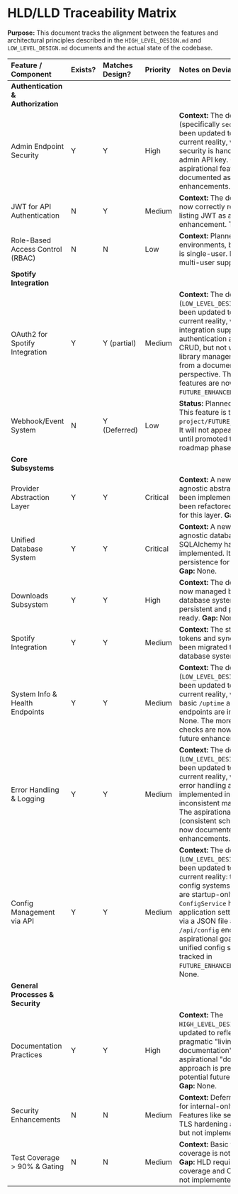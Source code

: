 # HLD/LLD Traceability Matrix

**Purpose:** This document tracks the alignment between the features and architectural principles described in the `HIGH_LEVEL_DESIGN.md` and `LOW_LEVEL_DESIGN.md` documents and the actual state of the codebase.

| Feature / Component | Exists? | Matches Design? | Priority | Notes on Deviations & Context |
| :--- | :--- | :--- | :--- | :--- |
| **Authentication & Authorization** | | | | |
| Admin Endpoint Security | Y | Y | High | **Context:** The design documents (specifically `security.md`) have been updated to reflect the current reality, which is that security is handled by a static admin API key. **Gap:** None. The aspirational features are now documented as future enhancements. |
| JWT for API Authentication | N | Y | Medium | **Context:** The design documents now correctly reflect reality by listing JWT as a future enhancement. The gap is closed. |
| Role-Based Access Control (RBAC) | N | N | Low | **Context:** Planned for multi-user environments, but current model is single-user. Deferred until multi-user support is prioritized. |
| **Spotify Integration** | | | | |
| OAuth2 for Spotify Integration | Y | Y (partial) | Medium | **Context:** The design documents (`LOW_LEVEL_DESIGN.md`) have been updated to reflect the current reality, which is that the integration supports authentication and full playlist CRUD, but not write-sync or full library management. **Gap:** None from a documentation perspective. The unimplemented features are now tracked in `FUTURE_ENHANCEMENTS.md`. |
| Webhook/Event System | N | Y (Deferred) | Low | **Status:** Planned — Deferred. This feature is tracked in `project/FUTURE_ENHANCEMENTS.md`. It will not appear in HLD/LLD until promoted to an active roadmap phase. |
| **Core Subsystems** | | | | |
| Provider Abstraction Layer | Y | Y | Critical | **Context:** A new provider-agnostic abstraction layer has been implemented. Spotify has been refactored into a connector for this layer. **Gap:** None. |
| Unified Database System | Y | Y | Critical | **Context:** A new backend-agnostic database layer using SQLAlchemy has been implemented. It handles all data persistence for the application. **Gap:** None. |
| Downloads Subsystem | Y | Y | High | **Context:** The download queue is now managed by the unified database system, making it fully persistent and production-ready. **Gap:** None. |
| Spotify Integration | Y | Y | Medium | **Context:** The storage for OAuth tokens and synced playlists has been migrated to the unified database system. **Gap:** None. |
| System Info & Health Endpoints | Y | Y | Medium | **Context:** The design documents (`LOW_LEVEL_DESIGN.md`) have been updated to reflect the current reality, which is that only basic `/uptime` and `/env` endpoints are implemented. **Gap:** None. The more advanced checks are now documented as future enhancements. |
| Error Handling & Logging | Y | Y | Medium | **Context:** The design documents (`LOW_LEVEL_DESIGN.md`) have been updated to reflect the current reality, which is that error handling and logging are implemented in an ad-hoc, inconsistent manner. **Gap:** None. The aspirational features (consistent schemas, etc.) are now documented as future enhancements. |
| Config Management via API | Y | Y | Medium | **Context:** The design documents (`LOW_LEVEL_DESIGN.md`) have been updated to reflect the current reality: there are two config systems. Core settings are startup-only, but a separate `ConfigService` handles mutable application settings at runtime via a JSON file and the `/api/config` endpoints. The aspirational goal of a single, unified config system is now tracked in `FUTURE_ENHANCEMENTS.md`. **Gap:** None. |
| **General Processes & Security** | | | | |
| Documentation Practices | Y | Y | High | **Context:** The `HIGH_LEVEL_DESIGN.md` has been updated to reflect the current, pragmatic "living documentation" process. The aspirational "docs-first" approach is preserved as a potential future-phase goal. **Gap:** None. |
| Security Enhancements | N | N | Medium | **Context:** Deferred as not critical for internal-only MVP. **Gap:** Features like secret rotation and TLS hardening are in the design but not implemented. |
| Test Coverage > 90% & Gating | N | N | Medium | **Context:** Basic tests exist, but coverage is not enforced in CI. **Gap:** HLD requires >90% coverage and CI gating, which is not implemented. |
